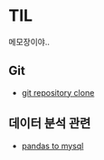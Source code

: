# TIL
메모장이야..  
## Git
* [git repository clone](2020-03-12.md)

## 데이터 분석 관련
* [pandas to mysql](2020-03-16.md)  
